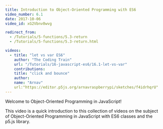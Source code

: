 ```yaml
---
title: Introduction to Object-Oriented Programming with ES6
video_number: 6.1
date: 2017-10-06
video_id: xG2Vbnv0wvg

redirect_from:
  - /Tutorials/5-functions/5.3-return
  - /Tutorials/5-functions/5.3-return.html

videos:
  - title: "let vs var ES6"
    author: "The Coding Train"
    url: "/Tutorials/16-javascript-es6/16.1-let-vs-var"
    contributions:
    title: "click and bounce"
    author:
    name: "Arnav"
    url:"https://editor.p5js.org/arnavraspberrypi/sketches/f4idrhqrU"
---
```


Welcome to Object-Oriented Programming in JavaScript!

This video is a quick introduction to this collection of videos on the subject of Object-Oriented Programming in JavaScript with ES6 classes and the p5.js library.
